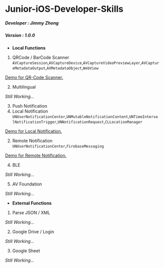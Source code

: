 # Junior-iOS-Developer-Skills

##### Developer : Jimmy Zhong  
##### Version : 1.0.0  

* __Local Functions__
1. QRCode / BarCode Scanner  
`AVCaptureSession`,`AVCaptureDevice`,`AVCaptureVideoPreviewLayer`,`AVCaptureMetadataOutput`,`AVMetadataObject`,`WebView`  

[Demo for QR-Code Scanner.](https://drive.google.com/open?id=1Hi2zXqWx7RLiHkGN1LHHUTKwsKZTpk-n)  

2. Multilingual 

*Still Working...*

3. Push Notification
1. Local Notification      `UNUserNotificationCenter`,`UNMutableNotificationContent`,`UNTimeIntervalNotificationTrigger`,`UNNotificationRequest`,`CLLocationManager`

[Demo for Local Notification.](https://drive.google.com/open?id=1VX7OVqdkq3PayxVW-I-TYdopbPYkc3G9)  

2. Remote Notification  
`UNUserNotificationCenter`,`FirebaseMessaging`

[Demo for Remote Notification.](https://drive.google.com/open?id=1Y7cGfHFFQVl_Vj39B-InP9a_HdxM4Y-k)  

4. BLE  

*Still Working...*

5. AV Foundation

*Still Working...*

* __External Functions__
1. Parse JSON / XML

*Still Working...*

2. Google Drive / Login

*Still Working...*

3. Google Sheet

*Still Working...*
